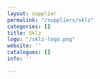 ```yaml
---
layout: supplier
permalink: "/suppliers/sklz"
categories: []
title: Sklz
logo: "/sklz-logo.png"
website: ''
catalogues: []
info: ''

---
```

